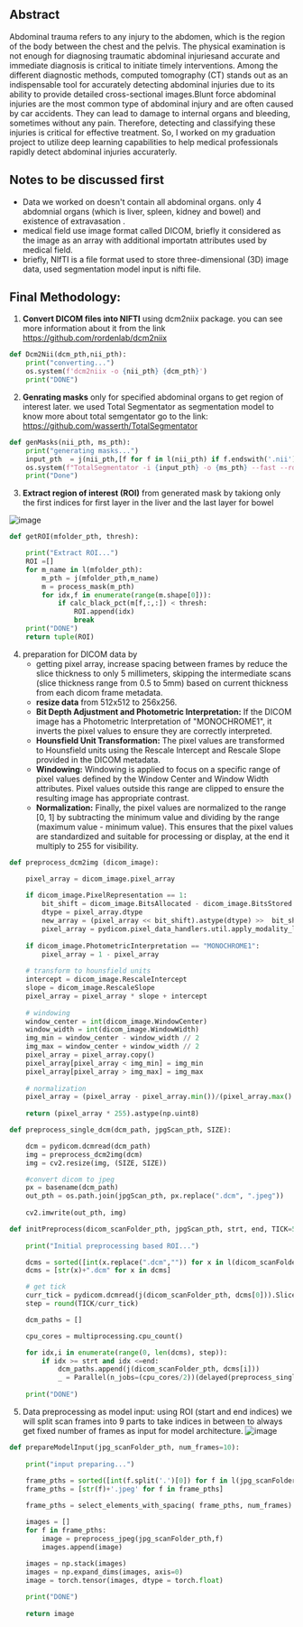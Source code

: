 <h2>Abstract</h2>
Abdominal trauma refers to any injury to the abdomen, which is the region of the body between the chest and the pelvis. The physical examination is not enough for diagnosing traumatic abdominal injuriesand accurate and immediate diagnosis is critical to initiate timely interventions. Among the different diagnostic methods, computed tomography (CT) stands out as an indispensable tool for accurately detecting abdominal injuries due to its ability to provide detailed cross-sectional images.Blunt force abdominal injuries are the most common type of abdominal injury and are often caused by car accidents. They can lead to damage to internal organs and bleeding, sometimes without any pain. Therefore, detecting and classifying these injuries is critical for effective treatment. So, I worked on my graduation project to utilize deep learning capabilities to help medical professionals rapidly detect abdominal injuries accuraterly.

<h2>Notes to be discussed first</h2>

* Data we worked on doesn't contain all abdominal organs. only 4 abdomnial organs (which is liver, spleen, kidney and bowel) and existence of extravasation .
* medical field use image format called DICOM, briefly it considered as the image as an array with additional importatn attributes used by medical field.
* briefly, NIfTI is a file format used to store three-dimensional (3D) image data, used segmentation model input is nifti file.

<h2>Final Methodology: </h2>

1. **Convert DICOM files into NIFTI** using dcm2niix package. you can see more information about it from the link https://github.com/rordenlab/dcm2niix

```python
def Dcm2Nii(dcm_pth,nii_pth):
    print("converting...")
    os.system(f'dcm2niix -o {nii_pth} {dcm_pth}')
    print("DONE")
```
2. **Genrating masks** only for specified abdominal organs to get region of interest later. we used Total Segmentator as segmentation model to know more about total semgentator go to the link: https://github.com/wasserth/TotalSegmentator
   
```python
def genMasks(nii_pth, ms_pth):
    print("generating masks...")
    input_pth  = j(nii_pth,[f for f in l(nii_pth) if f.endswith('.nii')][0])
    os.system(f"TotalSegmentator -i {input_pth} -o {ms_pth} --fast --roi_subset liver urinary_bladder")
    print("Done")
```

3.  **Extract region of interest (ROI)** from generated mask by takiong only the first indices for first layer in the liver and the last layer for bowel

![image](https://github.com/ahmed-kamal91/AI-diagnosis-for-Abdominal-trauma-in-CT-scans/assets/91970695/a93764df-48ad-4fc0-b87e-0a79eeb5eb24)

```python
def getROI(mfolder_pth, thresh):

    print("Extract ROI...")
    ROI =[]
    for m_name in l(mfolder_pth):
        m_pth = j(mfolder_pth,m_name)
        m = process_mask(m_pth)
        for idx,f in enumerate(range(m.shape[0])):
            if calc_black_pct(m[f,:,:]) < thresh: 
                ROI.append(idx)
                break
    print("DONE")
    return tuple(ROI)
```

4. preparation for DICOM data by
   - getting pixel array, increase spacing between frames by reduce the slice thickness to only 5 millimeters, skipping the intermediate scans (slice thickness range from 0.5 to 5mm) based on current thickness from each dicom frame metadata.
   - **resize data** from 512x512 to 256x256.
   - **Bit Depth Adjustment and Photometric Interpretation:** If the DICOM image has a Photometric Interpretation of "MONOCHROME1", it inverts the pixel values to ensure they are correctly interpreted.
   - **Hounsfield Unit Transformation:** The pixel values are transformed to Hounsfield units using the Rescale Intercept and Rescale Slope provided in the DICOM metadata.
   - **Windowing:** Windowing is applied to focus on a specific range of pixel values defined by the Window Center and Window Width attributes. Pixel values outside this range are clipped to ensure the resulting image has appropriate contrast.
   - **Normalization:** Finally, the pixel values are normalized to the range [0, 1] by subtracting the minimum value and dividing by the range (maximum value - minimum value). This ensures that the pixel values are standardized and suitable for processing or display, at the end it multiply to  255 for visibility.

```python
def preprocess_dcm2img (dicom_image):

    pixel_array = dicom_image.pixel_array
    
    if dicom_image.PixelRepresentation == 1:
        bit_shift = dicom_image.BitsAllocated - dicom_image.BitsStored
        dtype = pixel_array.dtype 
        new_array = (pixel_array << bit_shift).astype(dtype) >>  bit_shift
        pixel_array = pydicom.pixel_data_handlers.util.apply_modality_lut(new_array, dicom_image)
    
    if dicom_image.PhotometricInterpretation == "MONOCHROME1":
        pixel_array = 1 - pixel_array
    
    # transform to hounsfield units
    intercept = dicom_image.RescaleIntercept
    slope = dicom_image.RescaleSlope
    pixel_array = pixel_array * slope + intercept
    
    # windowing
    window_center = int(dicom_image.WindowCenter)
    window_width = int(dicom_image.WindowWidth)
    img_min = window_center - window_width // 2
    img_max = window_center + window_width // 2
    pixel_array = pixel_array.copy()
    pixel_array[pixel_array < img_min] = img_min
    pixel_array[pixel_array > img_max] = img_max
    
    # normalization
    pixel_array = (pixel_array - pixel_array.min())/(pixel_array.max() - pixel_array.min())
    
    return (pixel_array * 255).astype(np.uint8)
```

```python
def preprocess_single_dcm(dcm_path, jpgScan_pth, SIZE):

    dcm = pydicom.dcmread(dcm_path)
    img = preprocess_dcm2img(dcm) 
    img = cv2.resize(img, (SIZE, SIZE))

    #convert dicom to jpeg
    px = basename(dcm_path)
    out_pth = os.path.join(jpgScan_pth, px.replace(".dcm", ".jpeg"))
    
    cv2.imwrite(out_pth, img)
```
```python
def initPreprocess(dicom_scanFolder_pth, jpgScan_pth, strt, end, TICK=5, SIZE=256):
    
    print("Initial preprocessing based ROI...")

    dcms = sorted([int(x.replace(".dcm","")) for x in l(dicom_scanFolder_pth)])
    dcms = [str(x)+".dcm" for x in dcms]

    # get tick
    curr_tick = pydicom.dcmread(j(dicom_scanFolder_pth, dcms[0])).SliceThickness
    step = round(TICK/curr_tick)

    dcm_paths = []

    cpu_cores = multiprocessing.cpu_count()

    for idx,i in enumerate(range(0, len(dcms), step)):
        if idx >= strt and idx <=end:
            dcm_paths.append(j(dicom_scanFolder_pth, dcms[i]))
            _ = Parallel(n_jobs=(cpu_cores/2))(delayed(preprocess_single_dcm)(path, jpgScan_pth, SIZE) for path in dcm_paths)
            
    print("DONE")
```
5. Data preprocessing as model input: using ROI (start and end indices) we will split scan frames into 9 parts to take indices in between to always get fixed number of frames as input for model architecture.
![image](https://github.com/ahmed-kamal91/AI-diagnosis-for-Abdominal-trauma-in-CT-scans/assets/91970695/84344375-28fa-40a7-87a9-44753ddd30ac)
```python
def prepareModelInput(jpg_scanFolder_pth, num_frames=10):
    
    print("input preparing...")
    
    frame_pths = sorted([int(f.split('.')[0]) for f in l(jpg_scanFolder_pth)])
    frame_pths = [str(f)+'.jpeg' for f in frame_pths]

    frame_pths = select_elements_with_spacing( frame_pths, num_frames)

    images = []
    for f in frame_pths:
        image = preprocess_jpeg(jpg_scanFolder_pth,f)
        images.append(image)
        
    images = np.stack(images)
    images = np.expand_dims(images, axis=0)
    image = torch.tensor(images, dtype = torch.float)

    print("DONE")
    
    return image
```


 
